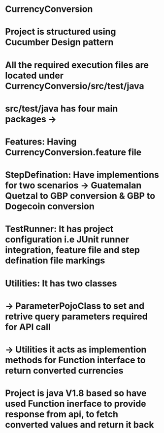 # CurrencyConversion
# Project is structured using Cucumber Design pattern
# All the required execution files are located under CurrencyConversio/src/test/java
# src/test/java has four main packages -> 
# Features: Having CurrencyConversion.feature file
# StepDefination: Have implementions for two scenarios -> Guatemalan Quetzal to GBP conversion & GBP to Dogecoin conversion
# TestRunner: It has project configuration i.e JUnit runner integration, feature file and step defination file markings
# Utilities: It has two classes 
# -> ParameterPojoClass to set and retrive query parameters required for API call
# -> Utilities it acts as implemention methods for Function interface to return converted currencies
# Project is java V1.8 based so have used Function inerface to provide response from api, to fetch converted values and return it back
